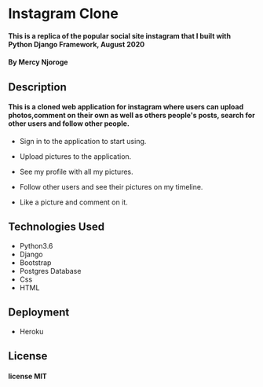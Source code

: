 # Instagram Clone

#### This is a replica of the popular social site instagram that I built with Python Django Framework, August 2020

#### By **Mercy Njoroge**

## Description
#### This is a cloned web application for instagram where users can upload photos,comment on their own as well as others people's posts, search for other users and follow other people.

* Sign in to the application to start using.

* Upload pictures to the application.

* See my profile with all my pictures.

* Follow other users and see their pictures on my timeline.

* Like a picture and comment on it.

## Technologies Used

* Python3.6
* Django
* Bootstrap
* Postgres Database
* Css
* HTML

## Deployment

* Heroku

## License

#### license MIT 


